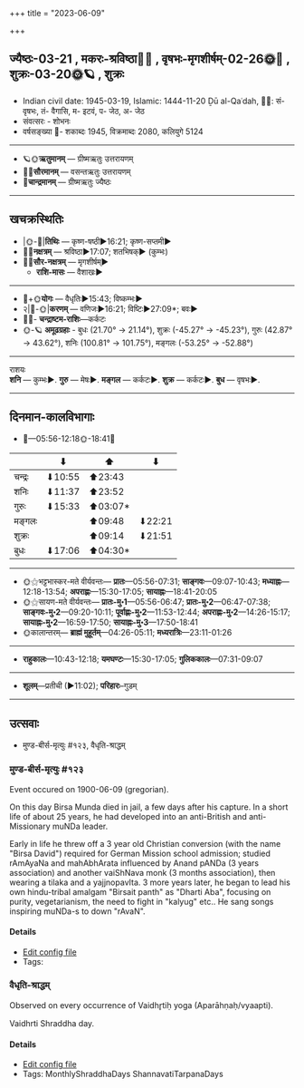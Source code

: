 +++
title = "2023-06-09"

+++
## ज्यैष्ठः-03-21  ,  मकरः-श्रविष्ठा🌛🌌  ,  वृषभः-मृगशीर्षम्-02-26🌞🌌  ,  शुक्रः-03-20🌞🪐  ,  शुक्रः
- Indian civil date: 1945-03-19, Islamic: 1444-11-20 Ḏū al-Qaʿdah, 🌌🌞: सं- वृषभः, तं- वैगासि, म- इटवं, प- जेठ, अ- जेठ
- संवत्सरः - शोभनः
- वर्षसङ्ख्या 🌛- शकाब्दः 1945, विक्रमाब्दः 2080, कलियुगे 5124
___________________
- 🪐🌞**ऋतुमानम्** — ग्रीष्मऋतुः उत्तरायणम्
- 🌌🌞**सौरमानम्** — वसन्तऋतुः उत्तरायणम्
- 🌛**चान्द्रमानम्** — ग्रीष्मऋतुः ज्यैष्ठः
___________________


## खचक्रस्थितिः
- |🌞-🌛|**तिथिः** — कृष्ण-षष्ठी►16:21; कृष्ण-सप्तमी►  
- 🌌🌛**नक्षत्रम्** — श्रविष्ठा►17:07; शतभिषक्► (कुम्भः)  
- 🌌🌞**सौर-नक्षत्रम्** — मृगशीर्षम्►  
  - **राशि-मासः** — वैशाखः► 
___________________
- 🌛+🌞**योगः** — वैधृतिः►15:43; विष्कम्भः►  
- २|🌛-🌞|**करणम्** — वणिजः►16:21; विष्टिः►27:09*; बवः►  
- 🌌🌛- **चन्द्राष्टम-राशिः**—कर्कटः  
- 🌞-🪐 **अमूढग्रहाः** - बुधः (21.70° → 21.14°), शुक्रः (-45.27° → -45.23°), गुरुः (42.87° → 43.62°), शनिः (100.81° → 101.75°), मङ्गलः (-53.25° → -52.88°)
___________________
राशयः  
**शनि** — कुम्भः►. **गुरु** — मेषः►. **मङ्गल** — कर्कटः►. **शुक्र** — कर्कटः►. **बुध** — वृषभः►. 
___________________


## दिनमान-कालविभागाः
- 🌅—05:56-12:18🌞-18:41🌇  


|      |⬇     |⬆     |⬇     |
|------|-----|-----|------|
|चन्द्रः|⬇10:55 |⬆23:43 |     |
|शनिः   |⬇11:37 |⬆23:52 |     |
|गुरुः  |⬇15:33 |⬆03:07*|     |
|मङ्गलः |     |⬆09:48 |⬇22:21 |
|शुक्रः |     |⬆09:14 |⬇21:51 |
|बुधः   |⬇17:06 |⬆04:30*|     |
___________________
- 🌞⚝भट्टभास्कर-मते वीर्यवन्तः— **प्रातः**—05:56-07:31; **साङ्गवः**—09:07-10:43; **मध्याह्नः**—12:18-13:54; **अपराह्णः**—15:30-17:05; **सायाह्नः**—18:41-20:05  
- 🌞⚝सायण-मते वीर्यवन्तः— **प्रातः-मु॰1**—05:56-06:47; **प्रातः-मु॰2**—06:47-07:38; **साङ्गवः-मु॰2**—09:20-10:11; **पूर्वाह्णः-मु॰2**—11:53-12:44; **अपराह्णः-मु॰2**—14:26-15:17; **सायाह्नः-मु॰2**—16:59-17:50; **सायाह्नः-मु॰3**—17:50-18:41  
- 🌞कालान्तरम्— **ब्राह्मं मुहूर्तम्**—04:26-05:11; **मध्यरात्रिः**—23:11-01:26  
___________________
- **राहुकालः**—10:43-12:18; **यमघण्टः**—15:30-17:05; **गुलिककालः**—07:31-09:07  
___________________
- **शूलम्**—प्रतीची (►11:02); **परिहारः**–गुडम्  
___________________

## उत्सवाः
- मुण्ड-बीर्स-मृत्युः #१२३, वैधृति-श्राद्धम्
### मुण्ड-बीर्स-मृत्युः #१२३

Event occured on 1900-06-09 (gregorian). 

On this day Birsa Munda died in jail, a few days after his capture. In a short life of about 25 years, he had developed into an anti-British and anti-Missionary muNDa leader.

Early in life he threw off a 3 year old Christian conversion (with the name "Birsa David") required for German Mission school admission; studied rAmAyaNa and mahAbhArata influenced by Anand pANDa (3 years association) and another vaiShNava monk (3 months association), then wearing a tilaka and a yajjnopavIta. 3 more years later, he began to lead his own hindu-tribal amalgam "Birsait panth" as "Dharti Aba", focusing on purity, vegetarianism, the need to fight in "kalyug" etc.. He sang songs inspiring muNDa-s to down "rAvaN".

#### Details
- [Edit config file](https://github.com/jyotisham/adyatithi/blob/master/mahApuruSha/xatra-later/gregorian/day/06/09/muNDa-bIrsa-mRtyuH.toml)
- Tags: 


### वैधृति-श्राद्धम्

Observed on every occurrence of Vaidhr̥tiḥ yoga (Aparāhṇaḥ/vyaapti). 

Vaidhrti Shraddha day.

#### Details
- [Edit config file](https://github.com/jyotisham/adyatithi/blob/master/devatA/pitR/sidereal_solar_month/yoga/00/27/vaidhRti-zrAddham.toml)
- Tags: MonthlyShraddhaDays ShannavatiTarpanaDays


